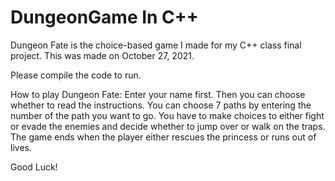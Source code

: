 # DungeonGame In C++
Dungeon Fate is the choice-based game I made for my C++ class final project. This was made on October 27, 2021.

Please compile the code to run.

How to play Dungeon Fate:
Enter your name first. Then you can choose whether to read the instructions.
You can choose 7 paths by entering the number of the path you want to go.
You have to make choices to either fight or evade the enemies and decide whether to jump over or walk on the traps.
The game ends when the player either rescues the princess or runs out of lives.

Good Luck!

